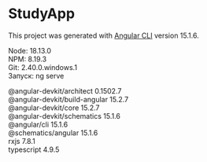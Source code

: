 # StudyApp

This project was generated with [Angular CLI](https://github.com/angular/angular-cli) version 15.1.6.

Node: 18.13.0  
NPM: 8.19.3  
Git: 2.40.0.windows.1  
Запуск: ng serve

@angular-devkit/architect       0.1502.7  
@angular-devkit/build-angular   15.2.7  
@angular-devkit/core            15.2.7  
@angular-devkit/schematics      15.1.6  
@angular/cli                    15.1.6  
@schematics/angular             15.1.6  
rxjs                            7.8.1  
typescript                      4.9.5  
